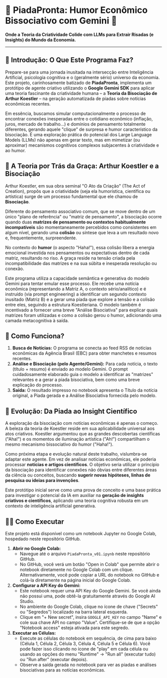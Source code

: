 # 🤣 PiadaPronta: Humor Econômico Bissociativo com Gemini 🧠

**Onde a Teoria da Criatividade Colide com LLMs para Extrair Risadas (e Insights) do Mundo da Economia.**

---

## 🚀 Introdução: O Que Este Programa Faz?

Prepare-se para uma jornada inusitada na intersecção entre Inteligência Artificial, psicologia cognitiva e o (geralmente sério) universo da economia. Este projeto, carinhosamente batizado de **PiadaPronta**, implementa um protótipo de agente criativo utilizando o **Google Gemini SDK** para aplicar uma teoria fascinante da criatividade humana – a **Teoria da Bisociação de Arthur Koestler** – na geração automatizada de piadas sobre notícias econômicas recentes.

Em essência, buscamos simular computacionalmente o processo de encontrar conexões inesperadas entre o cotidiano econômico (inflação, juros, mercado de trabalho...) e domínios de pensamento totalmente diferentes, gerando aquele "clique" de surpresa e humor característico da bisociação. É uma exploração prática do potencial dos Large Language Models (LLMs) não apenas em gerar texto, mas em mimetizar (ou aproximar) mecanismos cognitivos complexos subjacentes à criatividade e ao humor.

## 🤔 A Teoria por Trás da Graça: Arthur Koestler e a Bisociação

Arthur Koestler, em sua obra seminal "O Ato da Criação" (The Act of Creation), propôs que a criatividade (seja ela humorística, científica ou artística) surge de um processo fundamental que ele chamou de **Bisociação**.

Diferente do pensamento associativo comum, que se move dentro de um único "plano de referência" ou "matriz de pensamento", a bisociação ocorre quando duas **matrizes de pensamento ou contextos habitualmente incompatíveis** são momentaneamente percebidos como consistentes em algum nível, gerando uma **colisão** ou síntese que leva a um resultado novo e, frequentemente, surpreendente.

No contexto do **humor** (o aspecto "Haha!"), essa colisão libera a energia emocional investida nos pensamentos ou expectativas dentro de cada matriz, resultando no riso. A graça reside na tensão criada pela incompatibilidade das matrizes e na sua súbita e inesperada resolução ou conexão.

Este programa utiliza a capacidade semântica e generativa do modelo Gemini para tentar emular esse processo. Ele recebe uma notícia econômica (representando a Matriz A, o contexto sério/analítico) e é instruído (via prompt engineering) a identificar um segundo contexto inusitado (Matriz B) e a gerar uma piada que explore a tensão e a colisão entre eles, seguindo a estrutura Koestleriana. O modelo também é incentivado a fornecer uma breve "Análise Bisociativa" para explicar quais matrizes foram utilizadas e como a colisão gerou o humor, adicionando uma camada metacognitiva à saída.

## 📰 Como Funciona?

1.  **Busca de Notícias:** O programa se conecta ao feed RSS de notícias econômicas da Agência Brasil (EBC) para obter manchetes e resumos recentes.
2.  **Análise e Bisociação (pelo Agente/Gemini):** Para cada notícia, o texto (título + resumo) é enviado ao modelo Gemini. O prompt cuidadosamente elaborado guia o modelo a identificar as "matrizes" relevantes e a gerar a piada bisociativa, bem como uma breve explicação do processo.
3.  **Saída:** O resultado impresso no notebook apresenta o Título da notícia original, a Piada gerada e a Análise Bisociativa fornecida pelo modelo.

## 🌱 Evolução: Da Piada ao Insight Científico

A exploração da bisociação com notícias econômicas é apenas o começo. A beleza da teoria de Koestler reside em sua aplicabilidade universal aos atos criativos. Koestler argumentou que as grandes descobertas científicas ("Aha!") e os momentos de iluminação artística ("Ah!") compartilham o mesmo mecanismo bissociativo do humor ("Haha!").

Como próxima etapa e evolução natural deste trabalho, vislumbra-se adaptar este agente. Em vez de analisar notícias econômicas, ele poderia processar **notícias e artigos científicos**. O objetivo seria utilizar o princípio da bisociação para identificar conexões não óbvias entre diferentes áreas da ciência ou conceitos, buscando **sugerir novas hipóteses, linhas de pesquisa ou ideias para invenções**.

Este protótipo inicial serve como uma prova de conceito e uma base prática para investigar o potencial da IA em auxiliar na **geração de insights criativos e científicos**, aplicando uma teoria cognitiva robusta em um contexto de inteligência artificial generativa.

## 🏃‍♀️ Como Executar

Este projeto está disponível como um notebook Jupyter no Google Colab, hospedado neste repositório GitHub.

1.  **Abrir no Google Colab:**
    * Navegue até o arquivo `PiadaPronta_v01.ipynb` neste repositório GitHub.
    * No GitHub, você verá um botão "Open in Colab" que permite abrir o notebook diretamente no Google Colab com um clique. Alternativamente, você pode copiar a URL do notebook no GitHub e colá-la diretamente na página inicial do Google Colab.
2.  **Configurar a API Key do Gemini:**
    * Este notebook requer uma API Key do Google Gemini. Se você ainda não possui uma, pode obtê-la gratuitamente através do Google AI Studio.
    * No ambiente do Google Colab, clique no ícone de chave ("Secrets" ou "Segredos") localizado na barra lateral esquerda.
    * Clique em "+ New secret", insira `GOOGLE_API_KEY` no campo "Name" e cole sua chave API no campo "Value". Certifique-se de que a opção "Notebook access" esteja ativada para este segredo.
3.  **Executar as Células:**
    * Execute as células do notebook em sequência, de cima para baixo (Célula 1, Célula 2, Célula 3, Célula 4, Célula 5 e Célula 6). Você pode fazer isso clicando no ícone de "play" em cada célula ou usando as opções do menu "Runtime" -> "Run all" (executar tudo) ou "Run after" (executar depois).
    * Observe a saída gerada no notebook para ver as piadas e análises bisociativas para as notícias econômicas.
